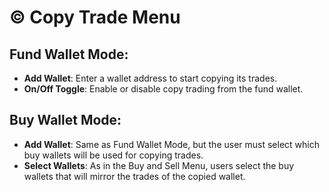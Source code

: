 # ©️ Copy Trade Menu

## **Fund Wallet Mode:**

* **Add Wallet**: Enter a wallet address to start copying its trades.
* **On/Off Toggle**: Enable or disable copy trading from the fund wallet.

## **Buy Wallet Mode:**

* **Add Wallet**: Same as Fund Wallet Mode, but the user must select which buy wallets will be used for copying trades.
* **Select Wallets**: As in the Buy and Sell Menu, users select the buy wallets that will mirror the trades of the copied wallet.
